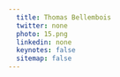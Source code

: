 ```yaml
---
  title: Thomas Bellembois
  twitter: none
  photo: 15.png
  linkedin: none
  keynotes: false
  sitemap: false
---
```

